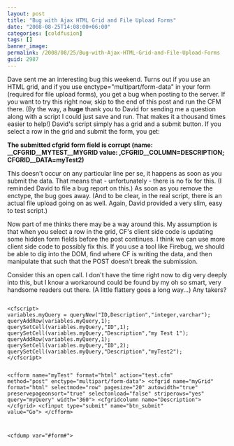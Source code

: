 ```yaml
---
layout: post
title: "Bug with Ajax HTML Grid and File Upload Forms"
date: "2008-08-25T14:08:00+06:00"
categories: [coldfusion]
tags: []
banner_image: 
permalink: /2008/08/25/Bug-with-Ajax-HTML-Grid-and-File-Upload-Forms
guid: 2987
---
```


Dave sent me an interesting bug this weekend. Turns out if you use an HTML grid, and if you use enctype="multipart/form-data" in your form (required for file upload forms), you get a bug when posting to the server. If you want to try this right now, skip to the end of this post and run the CFM there. (By the way, a <b>huge</b> thank you to David for sending me a question along with a script I could just save and run. That makes it a thousand times easier to help!) David's script simply has a grid and a submit button. If you select a row in the grid and submit the form, you get:
<!--more-->
<b>The submitted cfgrid form field is corrupt (name: __CFGRID__MYTEST__MYGRID value: ,__CFGRID__COLUMN__=DESCRIPTION; __CFGRID__DATA__=myTest2)</b>

This doesn't occur on any particular line per se, it happens as soon as you submit the data. That means that - unfortunately - there is no fix for this. (I reminded David to file a bug report on this.) As soon as you remove the enctype, the bug goes away. (And to be clear, in the real script, there is an actual file upload going on as well. Again, David provided a very slim, easy to test script.)

Now part of me thinks there may be a way around this. My assumption is that when you select a row in the grid, CF's client side code is updating some hidden form fields before the post continues. I think we can use more client side code to possibly fix this. If you use a tool like Firebug, we should be able to dig into the DOM, find where CF is writing the data, and then manipulate that such that the POST doesn't break the submission. 

Consider this an open call. I don't have the time right now to dig very deeply into this, but I know a workaround could be found by my oh so smart, very handsome readers out there. (A little flattery goes a long way...) Any takers?

<code>
&lt;cfscript&gt;
variables.myQuery = queryNew("ID,Description","integer,varchar");
queryAddRow(variables.myQuery,1);
querySetCell(variables.myQuery,"ID",1);
querySetCell(variables.myQuery,"Description","my Test 1");
queryAddRow(variables.myQuery,1);
querySetCell(variables.myQuery,"ID",2);
querySetCell(variables.myQuery,"Description","myTest2"); 
&lt;/cfscript&gt;

&lt;cfform name="myTest" format="html" action="test.cfm" method="post" enctype="multipart/form-data"&gt;
&lt;cfgrid name="myGrid" format="html" selectmode="row" pagesize="20" autowidth="true" preservepageonsort="true" selectonload="false" striperows="yes" query="myQuery" width="360"&gt;
	&lt;cfgridcolumn name="Description"&gt;
&lt;/cfgrid&gt;
&lt;cfinput type="submit" name="btn_submit" value="Go"&gt; 
&lt;/cfform&gt;

&lt;cfdump var="#form#"&gt;
</code>